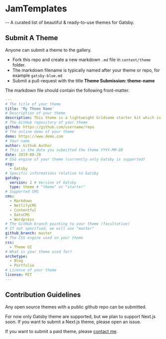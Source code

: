 # JamTemplates
--
A curated list of beautiful & ready-to-use themes for Gatsby.

## Submit A Theme

Anyone can submit a theme to the gallery.

- Fork this repo and create a new markdown `.md` file in `content/theme` folder.
- The markdown filename is typically named after your theme or repo, for example `gatsby-blue.md`
- Submit a pull-request with the title **Theme Submission: theme-name**

The markdown file should contain the following front-matter.

```yaml
---
# The title of your theme
title: 'My Theme Name'
# Description of your theme
description: This theme is a lightweight Gridsome starter kit which is perfect for a blog or a portfolio.
# The GitHub repository of your theme
github: https://github.com/username/repo
# The online demo of your theme
demo: https://www.demo.com
# Your name
author: Github Author
# This is the date you submitted the theme YYYY-MM-DD
date: 2019-08-20
# SSG engine of your theme (currently only Gatsby is supported)
ssg:
  - Gatsby
# Specific informations relative to Gatsby
gatsby:
  version: 2 # Version of Gatsby
  type: theme # "theme" or "starter"
# Supported CMS
cms:
  - Markdown
  - NetlifyCMS
  - Contentful
  - DatoCMS
  - Wordpress
# The GitHub branch pointing to your theme (facultative)
# If not specified, we will use "master"
github_branch: master
# The CSS engine used on your theme
css:
  - Theme UI
# What is your theme used for?
archetype:
  - Blog
  - Portfolio
# License of your theme
license: MIT
---

```

## Contribution Guidelines

Any open source themes with a public github repo can be submitted.

For now only Gatsby theme are supported, but we plan to support Next.js soon. If you want to submit a Next.js theme, please open an issue.

If you want to submit a paid theme, please [contact me](https://gregberge.com).
